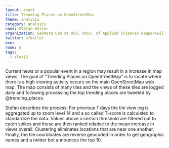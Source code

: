 ```yaml
---
layout: event
title: Trending Places on OpenStreetMap
theme: analysis
category: analysis
name: Stefan Keller
organization: Geometa Lab at HSR, Univ. of Applied Sciences Rapperswil
twitter: sfkeller
osm:
room: a
tags:
  - slot12
---
```

Current news or a popular event in a region may result in a increase in map views. The goal of “Trending Places on OpenStreetMap” is to locate where there is a high viewing activity occurs on the main OpenStreetMap web map. The map consists of many tiles and the views of these tiles are logged daily and following processing the top trending places are tweeted by @trending_places. 

Stefan describes the process: For previous 7 days the tile view log is aggregated up to zoom level 14 and a so called T-score is calculated to standardize the data. Values above a certain threshold are filtered out to catch spikes and these are then ranked relative to the mean increase in views overall. Clustering eliminates locations that are near one another. Finally, the tile coordinates are reverse geocoded in order to get geographic names and a twitter bot announces the top 10.
